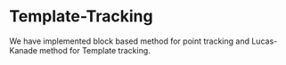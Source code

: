 # Template-Tracking
We have implemented block based method for point tracking and Lucas-Kanade method for Template tracking.
